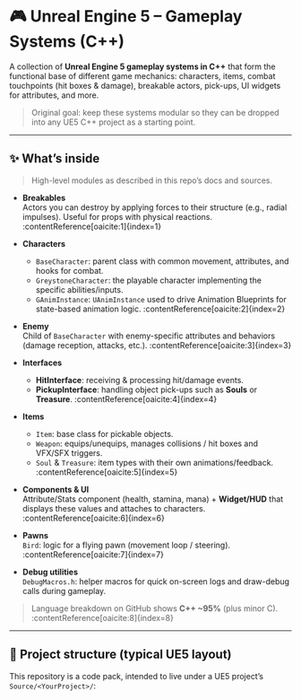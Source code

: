# 🎮 Unreal Engine 5 – Gameplay Systems (C++)

A collection of **Unreal Engine 5 gameplay systems in C++** that form the functional base of different game mechanics: characters, items, combat touchpoints (hit boxes & damage), breakable actors, pick-ups, UI widgets for attributes, and more.  
> Original goal: keep these systems modular so they can be dropped into any UE5 C++ project as a starting point.  

---

## ✨ What’s inside

> High-level modules as described in this repo’s docs and sources.

- **Breakables**  
  Actors you can destroy by applying forces to their structure (e.g., radial impulses). Useful for props with physical reactions. :contentReference[oaicite:1]{index=1}

- **Characters**  
  - `BaseCharacter`: parent class with common movement, attributes, and hooks for combat.  
  - `GreystoneCharacter`: the playable character implementing the specific abilities/inputs.  
  - `GAnimInstance`: `UAnimInstance` used to drive Animation Blueprints for state-based animation logic. :contentReference[oaicite:2]{index=2}

- **Enemy**  
  Child of `BaseCharacter` with enemy-specific attributes and behaviors (damage reception, attacks, etc.). :contentReference[oaicite:3]{index=3}

- **Interfaces**  
  - **HitInterface**: receiving & processing hit/damage events.  
  - **PickupInterface**: handling object pick-ups such as **Souls** or **Treasure**. :contentReference[oaicite:4]{index=4}

- **Items**  
  - `Item`: base class for pickable objects.  
  - `Weapon`: equips/unequips, manages collisions / hit boxes and VFX/SFX triggers.  
  - `Soul` & `Treasure`: item types with their own animations/feedback. :contentReference[oaicite:5]{index=5}

- **Components & UI**  
  Attribute/Stats component (health, stamina, mana) + **Widget/HUD** that displays these values and attaches to characters. :contentReference[oaicite:6]{index=6}

- **Pawns**  
  `Bird`: logic for a flying pawn (movement loop / steering). :contentReference[oaicite:7]{index=7}

- **Debug utilities**  
  `DebugMacros.h`: helper macros for quick on-screen logs and draw-debug calls during gameplay.

> Language breakdown on GitHub shows **C++ ~95%** (plus minor C). :contentReference[oaicite:8]{index=8}

---

## 🧱 Project structure (typical UE5 layout)

This repository is a code pack, intended to live under a UE5 project’s `Source/<YourProject>/`:

